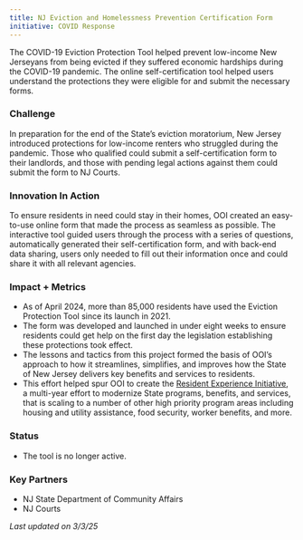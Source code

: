 ```yaml
---
title: NJ Eviction and Homelessness Prevention Certification Form
initiative: COVID Response
---
```


The COVID-19 Eviction Protection Tool helped prevent low-income New Jerseyans from being evicted if they suffered economic hardships during the COVID-19 pandemic. The online self-certification tool helped users understand the protections they were eligible for and submit the necessary forms.

### Challenge

In preparation for the end of the State’s eviction moratorium, New Jersey introduced protections for low-income renters who struggled during the pandemic. Those who qualified could submit a self-certification form to their landlords, and those with pending legal actions against them could submit the form to NJ Courts.

### Innovation In Action

To ensure residents in need could stay in their homes, OOI created an easy-to-use online form that made the process as seamless as possible. The interactive tool guided users through the process with a series of questions, automatically generated their self-certification form, and with back-end data sharing, users only needed to fill out their information once and could share it with all relevant agencies.

### Impact \+ Metrics

* As of April 2024, more than 85,000 residents have used the Eviction Protection Tool since its launch in 2021\.   
* The form was developed and launched in under eight weeks to ensure residents could get help on the first day the legislation establishing these protections took effect.  
* The lessons and tactics from this project formed the basis of OOI’s approach to how it streamlines, simplifies, and improves how the State of New Jersey delivers key benefits and services to residents.   
* This effort helped spur OOI to create the [Resident Experience Initiative](/projects/resident-experience-initiative/), a multi-year effort to modernize State programs, benefits, and services, that is scaling to a number of other high priority program areas including housing and utility assistance, food security, worker benefits, and more. 

### Status

* The tool is no longer active.

### Key Partners

* NJ State Department of Community Affairs  
* NJ Courts

*Last updated on 3/3/25*
